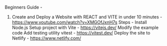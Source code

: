 Beginners Guide -

1. Create and Deploy a Website with REACT and VITE in under 10 minutes - https://www.youtube.com/watch?v=XMGOfJxnH7s
Steps - 
    Install Node.js
    Setup project with Vite - https://vitejs.dev/
    Modify the example code
    Add testing utility vitest - https://vitest.dev/
    Deploy the site to Netlify - https://www.netlify.com/
